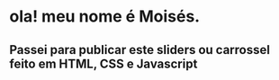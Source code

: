 # ola! meu nome é Moisés.

## Passei para publicar este sliders ou carrossel feito em HTML, CSS e Javascript



